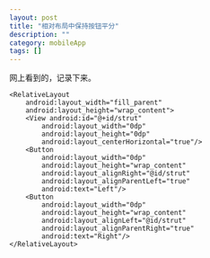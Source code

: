 ```yaml
---
layout: post 
title: "相对布局中保持按钮平分"
description: ""
category: mobileApp
tags: []
---
```


网上看到的，记录下来。


	<RelativeLayout 
	    android:layout_width="fill_parent"
	    android:layout_height="wrap_content">
	    <View android:id="@+id/strut"
	        android:layout_width="0dp"
	        android:layout_height="0dp" 
	        android:layout_centerHorizontal="true"/>
	    <Button
	        android:layout_width="0dp"
	        android:layout_height="wrap_content"
	        android:layout_alignRight="@id/strut"
	        android:layout_alignParentLeft="true"
	        android:text="Left"/> 
	    <Button 
	        android:layout_width="0dp"
	        android:layout_height="wrap_content"
	        android:layout_alignLeft="@id/strut"
	        android:layout_alignParentRight="true"
	        android:text="Right"/>
	</RelativeLayout>

